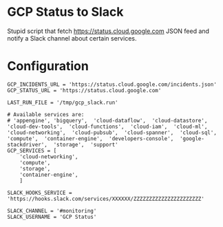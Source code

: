 GCP Status to Slack
====

Stupid script that fetch https://status.cloud.google.com JSON feed and notify a Slack channel about certain services.


Configuration
==

```
GCP_INCIDENTS_URL = 'https://status.cloud.google.com/incidents.json'
GCP_STATUS_URL = 'https://status.cloud.google.com'

LAST_RUN_FILE = '/tmp/gcp_slack.run'

# Available services are:
# 'appengine', 'bigquery',  'cloud-dataflow',  'cloud-datastore',  'cloud-dev-tools',  'cloud-functions',  'cloud-iam',  'cloud-ml',  'cloud-networking',  'cloud-pubsub',  'cloud-spanner',  'cloud-sql',  'compute',  'container-engine',  'developers-console',  'google-stackdriver',  'storage',  'support'
GCP_SERVICES = [
    'cloud-networking',
    'compute',
    'storage',
    'container-engine',
    ]

SLACK_HOOKS_SERVICE = 'https://hooks.slack.com/services/XXXXXX/ZZZZZZZZZZZZZZZZZZZZZZ'

SLACK_CHANNEL = '#monitoring'
SLACK_USERNAME = 'GCP Status'
```